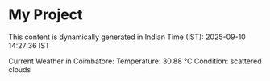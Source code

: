 # My Project

This content is dynamically generated in Indian Time (IST): 2025-09-10 14:27:36 IST


Current Weather in Coimbatore:
Temperature: 30.88 °C
Condition: scattered clouds
